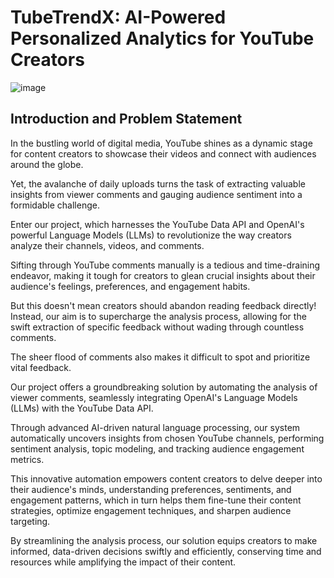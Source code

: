 # TubeTrendX: AI-Powered Personalized Analytics for YouTube Creators

![image](https://github.com/vedanthv/data-engineering-portfolio/assets/44313631/6dbd5ab3-45f7-4c0c-a8e4-48d99f1fb050)

## Introduction and Problem Statement

In the bustling world of digital media, YouTube shines as a dynamic stage for content creators to showcase their videos and connect with audiences around the globe.

Yet, the avalanche of daily uploads turns the task of extracting valuable insights from viewer comments and gauging audience sentiment into a formidable challenge.

Enter our project, which harnesses the YouTube Data API and OpenAI's powerful Language Models (LLMs) to revolutionize the way creators analyze their channels, videos, and comments.

Sifting through YouTube comments manually is a tedious and time-draining endeavor, making it tough for creators to glean crucial insights about their audience's feelings, preferences, and engagement habits.

But this doesn't mean creators should abandon reading feedback directly! Instead, our aim is to supercharge the analysis process, allowing for the swift extraction of specific feedback without wading through countless comments.

The sheer flood of comments also makes it difficult to spot and prioritize vital feedback.

Our project offers a groundbreaking solution by automating the analysis of viewer comments, seamlessly integrating OpenAI's Language Models (LLMs) with the YouTube Data API.

Through advanced AI-driven natural language processing, our system automatically uncovers insights from chosen YouTube channels, performing sentiment analysis, topic modeling, and tracking audience engagement metrics.

This innovative automation empowers content creators to delve deeper into their audience's minds, understanding preferences, sentiments, and engagement patterns, which in turn helps them fine-tune their content strategies, optimize engagement techniques, and sharpen audience targeting.

By streamlining the analysis process, our solution equips creators to make informed, data-driven decisions swiftly and efficiently, conserving time and resources while amplifying the impact of their content.

